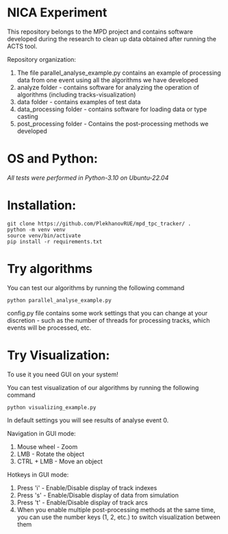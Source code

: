 # NICA Experiment

This repository belongs to the MPD project and contains software developed during the research
to clean up data obtained after running the ACTS tool.

Repository organization:
1) The file parallel_analyse_example.py contains an example of processing data from one event using all the algorithms we have developed
2) analyze folder - contains software for analyzing the operation of algorithms (including tracks-visualization)
3) data folder - contains examples of test data
4) data_processing folder - contains software for loading data or type casting
5) post_processing folder - Contains the post-processing methods we developed

# OS and Python:
_All tests were performed in Python-3.10 on Ubuntu-22.04_

# Installation:
```shell
git clone https://github.com/PlekhanovRUE/mpd_tpc_tracker/ .
python -m venv venv
source venv/bin/activate
pip install -r requirements.txt
```

# Try algorithms
You can test our algorithms by running the following command
```shell
python parallel_analyse_example.py
```
config.py file contains some work settings that you can change at your discretion - such as the number of threads 
for processing tracks, which events will be processed, etc.

# Try Visualization:
To use it you need GUI on your system!

You can test visualization of our algorithms by running the following command
```shell
python visualizing_example.py
```
In default settings you will see results of analyse event 0.

Navigation in GUI mode:
1) Mouse wheel - Zoom
2) LMB - Rotate the object
3) CTRL + LMB - Move an object

Hotkeys in GUI mode:
1) Press 'i' - Enable/Disable display of track indexes
2) Press 's' - Enable/Disable display of data from simulation
3) Press 't' - Enable/Disable display of track arcs
4) When you enable multiple post-processing methods at the same time, you can use the number keys (1, 2, etc.) to switch visualization between them
